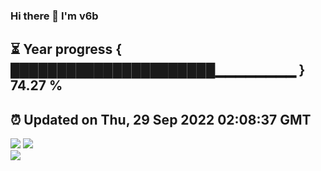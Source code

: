 ### Hi there 👋  I'm v6b  
⏳ Year progress { ██████████████████████▁▁▁▁▁▁▁▁ } 74.27 %
---
⏰ Updated on Thu, 29 Sep 2022 02:08:37 GMT
---
![](https://github-readme-stats.vercel.app/api?username=v6b&bg_color=30,e96443,904e95&title_color=fff&text_color=fff&layout=compact)
![](https://github-readme-stats.vercel.app/api/top-langs/?username=v6b&layout=compact&bg_color=30,e96443,904e95&title_color=fff&text_color=fff)  
![](https://gcore.jsdelivr.net/gh/v6b/v6b@main/assets/github-contribution-grid-snake.svg)

